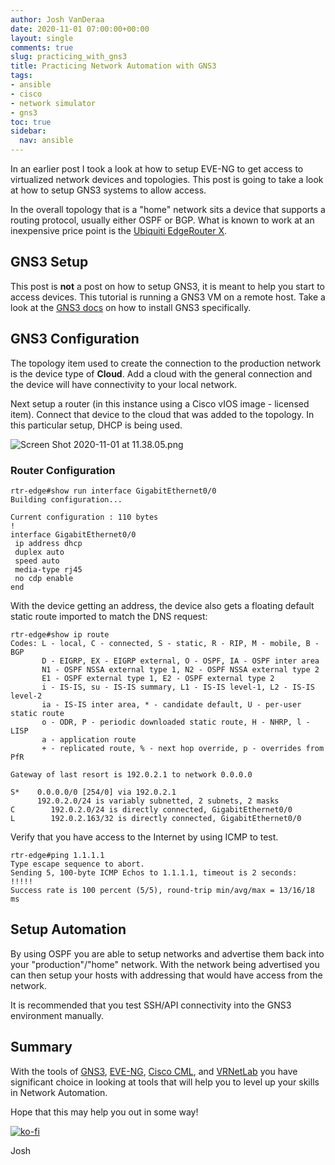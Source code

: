 ```yaml
---
author: Josh VanDeraa
date: 2020-11-01 07:00:00+00:00
layout: single
comments: true
slug: practicing_with_gns3
title: Practicing Network Automation with GNS3
tags:
- ansible
- cisco
- network simulator
- gns3
toc: true
sidebar:
  nav: ansible
---
```


In an earlier post I took a look at how to setup EVE-NG to get access to virtualized network devices and topologies. This post is going to take a look at how to setup GNS3 systems to allow access.

In the overall topology that is a "home" network sits a device that supports a routing protocol, usually either OSPF or BGP. What is known to work at an inexpensive price point is the [Ubiquiti EdgeRouter X](https://www.ui.com/edgemax/edgerouter-x/). 

## GNS3 Setup

This post is **not** a post on how to setup GNS3, it is meant to help you start to access devices. This tutorial is running a GNS3 VM on a remote host. Take a look at the [GNS3 docs](https://docs.gns3.com/docs/) on how to install GNS3 specifically.

## GNS3 Configuration

The topology item used to create the connection to the production network is the device type of **Cloud**. Add a cloud with the general connection and the device will have connectivity to your local network.

Next setup a router (in this instance using a Cisco vIOS image - licensed item). Connect that device to the cloud that was added to the topology. In this particular setup, DHCP is being used. 


![Screen Shot 2020-11-01 at 11.38.05.png](https://cdn.hashnode.com/res/hashnode/image/upload/v1604252581798/7_f4xrkLs.png)

### Router Configuration

```shell
rtr-edge#show run interface GigabitEthernet0/0
Building configuration...

Current configuration : 110 bytes
!
interface GigabitEthernet0/0
 ip address dhcp
 duplex auto
 speed auto
 media-type rj45
 no cdp enable
end
```

With the device getting an address, the device also gets a floating default static route imported to match the DNS request:

```shell
rtr-edge#show ip route
Codes: L - local, C - connected, S - static, R - RIP, M - mobile, B - BGP
       D - EIGRP, EX - EIGRP external, O - OSPF, IA - OSPF inter area 
       N1 - OSPF NSSA external type 1, N2 - OSPF NSSA external type 2
       E1 - OSPF external type 1, E2 - OSPF external type 2
       i - IS-IS, su - IS-IS summary, L1 - IS-IS level-1, L2 - IS-IS level-2
       ia - IS-IS inter area, * - candidate default, U - per-user static route
       o - ODR, P - periodic downloaded static route, H - NHRP, l - LISP
       a - application route
       + - replicated route, % - next hop override, p - overrides from PfR

Gateway of last resort is 192.0.2.1 to network 0.0.0.0

S*    0.0.0.0/0 [254/0] via 192.0.2.1
      192.0.2.0/24 is variably subnetted, 2 subnets, 2 masks
C        192.0.2.0/24 is directly connected, GigabitEthernet0/0
L        192.0.2.163/32 is directly connected, GigabitEthernet0/0
```

Verify that you have access to the Internet by using ICMP to test.

```shell
rtr-edge#ping 1.1.1.1
Type escape sequence to abort.
Sending 5, 100-byte ICMP Echos to 1.1.1.1, timeout is 2 seconds:
!!!!!
Success rate is 100 percent (5/5), round-trip min/avg/max = 13/16/18 ms
```

## Setup Automation

By using OSPF you are able to setup networks and advertise them back into your "production"/"home" network. With the network being advertised you can then setup your hosts with addressing that would have access from the network.

It is recommended that you test SSH/API connectivity into the GNS3 environment manually.

## Summary

With the tools of [GNS3](https://gns3.com/), [EVE-NG](https://www.eve-ng.net/), [Cisco CML](https://learningnetworkstore.cisco.com/cisco-modeling-labs-personal/cisco-cml-personal), and [VRNetLab](https://github.com/plajjan/vrnetlab) you have significant choice in looking at tools that will help you to level up your skills in Network Automation.

Hope that this may help you out in some way!

[![ko-fi](https://www.ko-fi.com/img/githubbutton_sm.svg)](https://ko-fi.com/P5P71HXHU)

Josh
